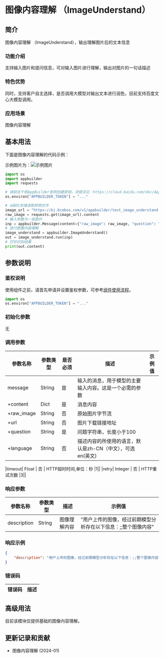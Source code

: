 # 图像内容理解 （ImageUnderstand）

## 简介
图像内容理解 （ImageUnderstand），输出理解图片后的文本信息
### 功能介绍
支持输入图片和提问信息，可对输入图片进行理解，输出对图片的一句话描述
### 特色优势
同时，支持客户自主选择，是否调用大模型对输出文本进行润色，目前支持百度文心大模型调用。

### 应用场景
图像内容理解

## 基本用法

下面是图像内容理解的代码示例：

示例图片为：![示例图片](https://bj.bcebos.com/v1/appbuilder/test_image_understand.jpeg?authorization=bce-auth-v1%2FALTAKGa8m4qCUasgoljdEDAzLm%2F2024-01-24T09%3A41%3A01Z%2F-1%2Fhost%2Fe8665506e30e0edaec4f1cc84a2507c4cb3fdb9b769de3a5bfe25c372b7e56e6)

```python
import os
import appbuilder
import requests

# 请前往千帆AppBuilder官网创建密钥，流程详见：https://cloud.baidu.com/doc/AppBuilder/s/Olq6grrt6#1%E3%80%81%E5%88%9B%E5%BB%BA%E5%AF%86%E9%92%A5
os.environ["APPBUILDER_TOKEN"] = "..."

# 从BOS存储读取样例文件
image_url = "https://bj.bcebos.com/v1/appbuilder/test_image_understand.jpeg?authorization=bce-auth-v1%2FALTAKGa8m4qCUasgoljdEDAzLm%2F2024-01-24T09%3A41%3A01Z%2F-1%2Fhost%2Fe8665506e30e0edaec4f1cc84a2507c4cb3fdb9b769de3a5bfe25c372b7e56e6"
raw_image = requests.get(image_url).content
# 输入参数为一张图片
inp = appbuilder.Message(content={"raw_image": raw_image, "question": "图片里内容是什么?"})
# 进行图像内容理解
image_understand = appbuilder.ImageUnderstand()
out = image_understand.run(inp)
# 打印识别结果
print(out.content)
```


## 参数说明

### 鉴权说明
使用组件之前，请首先申请并设置鉴权参数，可参考[组件使用流程](https://cloud.baidu.com/doc/AppBuilder/s/Olq6grrt6#1%E3%80%81%E5%88%9B%E5%BB%BA%E5%AF%86%E9%92%A5)。
```python
import os 
os.environ["APPBUILDER_TOKEN"] = "..."
```

### 初始化参数

无

### 调用参数

| 参数名称       | 参数类型   | 是否必须 | 描述                                | 示例值 |
|------------|--------|------|-----------------------------------|-----|
| message    | String | 是    | 输入的消息，用于模型的主要输入内容。这是一个必需的参数       |     |
| +content   | Dict   | 是    | 消息内容                              |     |
| +raw_image | String | 否    | 原始图片字节流                           |     |
| +url       | String | 否    | 图片下载链接地址                          |     |
| +question  | String | 是    | 问题字符串，长度小于100                     |     |
| +language  | String | 否    | 描述内容的所使用的语言，默认是zh-CN（中文），可选en(英文) |     |

|timeout| Float   | 否    | HTTP超时时间,单位：秒               |1||
|retry| Integer | 否    | HTTP重试次数                    |3||

### 响应参数
| 参数名称      | 参数类型 | 描述     | 示例值                                             |
|-----------|------|--------|-------------------------------------------------|
|  description | String  | 图像理解内容 | "用户上传的图像，经过前期模型分析存在以下信息：;;整个图像内容"                                                |

### 响应示例
```json
{
	"description": "用户上传的图像，经过前期模型分析存在以下信息：;;整个图像内容可以表述为：...，回答如下问题：图片里内容是什么?, 注意不要复述提供的资料内容"
}
```

### 错误码
|错误码|描述|
|------|---|

## 高级用法
目前该模块仅提供基础的图像内容理解。

## 更新记录和贡献
* 图像内容理解 (2024-01)